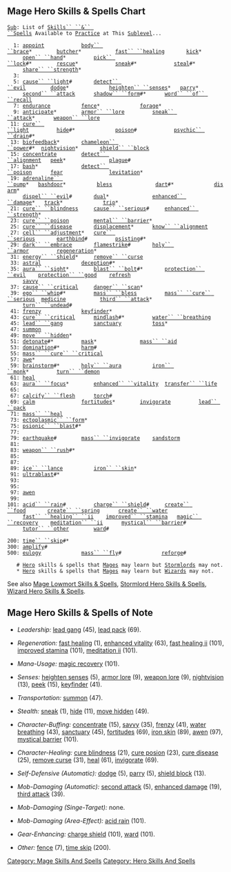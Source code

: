 ## Mage Hero Skills & Spells Chart

[`Sub`](Sublevel.md "wikilink")`: List of `[`Skills`` ``&`` ``Spells`](:Category:_Skills_And_Spells.md "wikilink")` Available to `[`Practice`](Practice.md "wikilink")` at This `[`Sublevel`](Sublevel.md "wikilink")`...`  
`     `  
`  1: `[`appoint`](Appoint.md "wikilink")`            `[`body`` ``brace`](Body_Brace.md "wikilink")`*        `[`butcher`](Butcher.md "wikilink")`*           `[`fast`` ``healing`](Fast_Healing.md "wikilink")`       `[`kick`](Kick.md "wikilink")`*`  
`     `[`open`` ``hand`](Open_Hand.md "wikilink")`*         `[`pick`` ``lock`](Pick_Lock.md "wikilink")`#*        `[`rescue`](Rescue.md "wikilink")`*            `[`sneak`](Sneak.md "wikilink")`#*            `[`steal`](Steal.md "wikilink")`#*`  
`     `[`share`` ``strength`](Share_Strength.md "wikilink")`*`  
`  3: `  
`  5: `[`cause`` ``light`](Cause_Light.md "wikilink")`#       `[`detect`` ``evil`](Detect_Evil.md "wikilink")`        `[`dodge`](Dodge.md "wikilink")`*             `[`heighten`` ``senses`](Heighten_Senses.md "wikilink")`*   `[`parry`](Parry.md "wikilink")`*`  
`     `[`second`` ``attack`](Second_Attack.md "wikilink")`      `[`shadow`` ``form`](Shadow_Form.md "wikilink")`#*      `[`word`` ``of`` ``recall`](Word_Of_Recall.md "wikilink")  
`  7: `[`endurance`](Endurance.md "wikilink")`          `[`fence`](Fence.md "wikilink")`*             `[`forage`](Forage.md "wikilink")`*`  
`  9: `[`anticipate`](Anticipate.md "wikilink")`*        `[`armor`` ``lore`](Armor_Lore.md "wikilink")`         `[`sneak`` ``attack`](Sneak_Attack.md "wikilink")`*      `[`weapon`` ``lore`](Weapon_Lore.md "wikilink")  
` 11: `[`cure`` ``light`](Cure_Light.md "wikilink")`         `[`hide`](Hide.md "wikilink")`#*             `[`poison`](Poison_(spell).md "wikilink")`#            `[`psychic`` ``drain`](Psychic_Drain.md "wikilink")`#*`  
` 13: `[`biofeedback`](Biofeedback.md "wikilink")`*       `[`chameleon`` ``power`](Chameleon_Power.md "wikilink")`#*  `[`nightvision`](Nightvision.md "wikilink")`*       `[`shield`` ``block`](Shield_Block.md "wikilink")  
` 15: `[`concentrate`](Concentrate.md "wikilink")`        `[`detect`` ``alignment`](Detect_Alignment.md "wikilink")`   `[`peek`](Peek.md "wikilink")`*              `[`plague`](Plague.md "wikilink")`#`  
` 17: `[`bash`](Bash.md "wikilink")`*              `[`detect`` ``poison`](Detect_Poison.md "wikilink")`      `[`fear`](Fear.md "wikilink")`               `[`levitation`](Levitation.md "wikilink")`*`  
` 19: `[`adrenaline`` ``pump`](Adrenaline_Pump.md "wikilink")`*   `[`bashdoor`](Bashdoor.md "wikilink")`*          `[`bless`](Bless.md "wikilink")`              `[`dart`](Dart_(spell).md "wikilink")`#*             `[`disarm`](Disarm.md "wikilink")`*`  
`     `[`dispel`` ``evil`](Dispel_Evil.md "wikilink")`#       `[`dual`](Dual.md "wikilink")`*              `[`enhanced`` ``damage`](Enhanced_Damage.md "wikilink")`*   `[`track`](Track.md "wikilink")`*             `[`trip`](Trip.md "wikilink")`*`  
` 21: `[`cure`` ``blindness`](Cure_Blindness.md "wikilink")`     `[`cause`` ``serious`](Cause_Serious.md "wikilink")`#     `[`enhanced`` ``strength`](Enhanced_Strength.md "wikilink")`*`  
` 23: `[`cure`` ``poison`](Cure_Poison.md "wikilink")`        `[`mental`` ``barrier`](Mental_Barrier.md "wikilink")`*`  
` 25: `[`cure`` ``disease`](Cure_Disease.md "wikilink")`       `[`displacement`](Displacement.md "wikilink")`*      `[`know`` ``alignment`](Know_Alignment.md "wikilink")  
` 27: `[`cell`` ``adjustment`](Cell_Adjustment.md "wikilink")`*   `[`cure`` ``serious`](Cure_Serious.md "wikilink")`       `[`earthbind`](Earthbind.md "wikilink")`#         `[`psisting`](PsiSting.md "wikilink")`#*`  
` 29: `[`dark`` ``embrace`](Dark_Embrace.md "wikilink")`       `[`flamestrike`](Flamestrike.md "wikilink")`#       `[`holy`` ``armor`](Holy_Armor.md "wikilink")`         `[`regeneration`](Regeneration.md "wikilink")`*`  
` 31: `[`energy`` ``shield`](Energy_Shield.md "wikilink")`*     `[`remove`` ``curse`](Remove_Curse.md "wikilink")  
` 33: `[`astral`](Astral.md "wikilink")`             `[`deception`](Deception.md "wikilink")`#*`  
` 35: `[`aura`` ``sight`](Aura_Sight.md "wikilink")`*        `[`blast`` ``bolt`](Blast_Bolt.md "wikilink")`#*       `[`protection`` ``evil`](Protection_Evil.md "wikilink")`    `[`protection`` ``good`](Protection_Good.md "wikilink")`    `[`refresh`](Refresh.md "wikilink")  
`     `[`savvy`](Savvy.md "wikilink")  
` 37: `[`cause`` ``critical`](Cause_Critical.md "wikilink")`     `[`danger`` ``scan`](Danger_Scan.md "wikilink")`*`  
` 39: `[`ego`` ``whip`](Ego_Whip.md "wikilink")`#*         `[`mass`` ``bless`](Mass_Bless.md "wikilink")`         `[`mass`` ``cure`` ``serious`](Mass_Cure_Serious.md "wikilink")`  `[`medicine`](Medicine.md "wikilink")`           `[`third`` ``attack`](Third_Attack.md "wikilink")`*`  
`     `[`turn`` ``undead`](Turn_Undead.md "wikilink")`#`  
` 41: `[`frenzy`](Frenzy.md "wikilink")`             `[`keyfinder`](Keyfinder.md "wikilink")`*`  
` 43: `[`cure`` ``critical`](Cure_Critical.md "wikilink")`      `[`mindlash`](Mindlash.md "wikilink")`#*         `[`water`` ``breathing`](Water_Breathing.md "wikilink")  
` 45: `[`lead`` ``gang`](Lead_Gang.md "wikilink")`          `[`sanctuary`](Sanctuary.md "wikilink")`          `[`toss`](Toss.md "wikilink")`*`  
` 47: `[`summon`](Summon.md "wikilink")  
` 49: `[`move`` ``hidden`](Move_Hidden.md "wikilink")`*`  
` 51: `[`detonate`](Detonate.md "wikilink")`#*         `[`mask`](Mask.md "wikilink")`*              `[`mass`` ``aid`](Mass_Aid.md "wikilink")  
` 53: `[`domination`](Domination.md "wikilink")`#*       `[`harm`](Harm.md "wikilink")`#`  
` 55: `[`mass`` ``cure`` ``critical`](Mass_Cure_Critical.md "wikilink")  
` 57: `[`awe`](Awe.md "wikilink")`*`  
` 59: `[`brainstorm`](Brainstorm.md "wikilink")`#*       `[`holy`` ``aura`](Holy_Aura.md "wikilink")`          `[`iron`` ``monk`](Iron_Monk.md "wikilink")`*         `[`turn`` ``demon`](Turn_Demon.md "wikilink")  
` 61: `[`heal`](Heal_(spell).md "wikilink")  
` 63: `[`aura`` ``focus`](Aura_Focus.md "wikilink")`*        `[`enhanced`` ``vitality`](Enhanced_Vitality.md "wikilink")`  `[`transfer`` ``life`](Transfer_Life.md "wikilink")  
` 65: `  
` 67: `[`calcify`` ``flesh`](Calcify_Flesh.md "wikilink")`      `[`torch`](Torch_(spell).md "wikilink")`#`  
` 69: `[`calm`](Calm.md "wikilink")`               `[`fortitudes`](Fortitudes.md "wikilink")`*        `[`invigorate`](Invigorate.md "wikilink")`         `[`lead`` ``pack`](Lead_Pack.md "wikilink")  
` 71: `[`mass`` ``heal`](Mass_Heal.md "wikilink")  
` 73: `[`ectoplasmic`` ``form`](Ectoplasmic_Form.md "wikilink")`*`  
` 75: `[`psionic`` ``blast`](Psionic_Blast.md "wikilink")`#*`  
` 77: `  
` 79: `[`earthquake`](Earthquake.md "wikilink")`#        `[`mass`` ``invigorate`](Mass_Invigorate.md "wikilink")`    `[`sandstorm`](Sandstorm.md "wikilink")  
` 81: `  
` 83: `[`weapon`` ``rush`](Weapon_Rush.md "wikilink")`#*`  
` 85: `  
` 87: `  
` 89: `[`ice`` ``lance`](Ice_Lance.md "wikilink")`          `[`iron`` ``skin`](Iron_Skin.md "wikilink")`*`  
` 91: `[`ultrablast`](Ultrablast.md "wikilink")`#*`  
` 93: `  
` 95: `  
` 97: `[`awen`](Awen.md "wikilink")  
` 99: `  
`101: `[`acid`` ``rain`](Acid_Rain.md "wikilink")`#         `[`charge`` ``shield`](Charge_Shield.md "wikilink")`#     `[`create`` ``food`](Create_Food.md "wikilink")`       `[`create`` ``spring`](Create_Spring.md "wikilink")`      `[`create`` ``water`](Create_Water.md "wikilink")  
`     `[`fast`` ``healing`` ``ii`](Fast_Healing_II.md "wikilink")`    `[`improved`` ``stamina`](Improved_Stamina.md "wikilink")`   `[`magic`` ``recovery`](Magic_Recovery.md "wikilink")`    `[`meditation`` ``ii`](Meditation_II.md "wikilink")`      `[`mystical`` ``barrier`](Mystical_Barrier.md "wikilink")`#`  
`     `[`tutor`` ``other`](Tutor_Other.md "wikilink")`        `[`ward`](Ward.md "wikilink")`#`  
`     `  
`200: `[`time`` ``skip`](Time_Skip.md "wikilink")`#*`  
`300: `[`amplify`](Amplify.md "wikilink")`#`  
`500: `[`eulogy`](Eulogy.md "wikilink")`             `[`mass`` ``fly`](Mass_Fly.md "wikilink")`#             `[`reforge`](Reforge.md "wikilink")`#`  
`     `  
`   # `[`Hero`](:Category:_Hero.md "wikilink")` skills & spells that `[`Mages`](:Category:_Mages.md "wikilink")` may learn but `[`Stormlords`](:Category:_Stormlords.md "wikilink")` may not.`  
`   * `[`Hero`](:Category:_Hero.md "wikilink")` skills & spells that `[`Mages`](:Category:_Mages.md "wikilink")` may learn but `[`Wizards`](:Category:_Wizards.md "wikilink")` may not.`

See also [Mage Lowmort Skills &
Spells](:Category:_Mage_Lowmort_Skills_And_Spells.md "wikilink"),
[Stormlord Hero Skills &
Spells](:Category:_Stormlord_Hero_Skills_And_Spells.md "wikilink"),
[Wizard Hero Skills &
Spells](:Category:_Wizard_Hero_Skills_And_Spells.md "wikilink").

## Mage Hero Skills & Spells of Note

-   *Leadership:* [lead gang](Lead_Gang.md "wikilink") (45), [lead
    pack](Lead_Pack.md "wikilink") (69).

<!-- -->

-   *Regeneration:* [fast healing](Fast_Healing.md "wikilink") (1),
    [enhanced vitality](Enhanced_Vitality.md "wikilink") (63), [fast
    healing ii](Fast_Healing_II.md "wikilink") (101), [improved
    stamina](Improved_Stamina.md "wikilink") (101), [meditation
    ii](Meditation_II.md "wikilink") (101).

<!-- -->

-   *Mana-Usage:* [magic recovery](Magic_Recovery.md "wikilink") (101).

<!-- -->

-   *Senses:* [heighten senses](Heighten_Senses.md "wikilink") (5),
    [armor lore](Armor_Lore.md "wikilink") (9), [weapon
    lore](Weapon_Lore.md "wikilink") (9),
    [nightvision](Nightvision.md "wikilink") (13),
    [peek](Peek.md "wikilink") (15),
    [keyfinder](Keyfinder.md "wikilink") (41).

<!-- -->

-   *Transportation:* [summon](Summon.md "wikilink") (47).

<!-- -->

-   *Stealth:* [sneak](Sneak.md "wikilink") (1),
    [hide](Hide.md "wikilink") (11), [move
    hidden](Move_Hidden.md "wikilink") (49).

<!-- -->

-   *Character-Buffing:* [concentrate](Concentrate.md "wikilink") (15),
    [savvy](Savvy.md "wikilink") (35), [frenzy](Frenzy.md "wikilink")
    (41), [water breathing](Water_Breathing.md "wikilink") (43),
    [sanctuary](Sanctuary.md "wikilink") (45),
    [fortitudes](Fortitudes.md "wikilink") (69), [iron
    skin](Iron_Skin.md "wikilink") (89), [awen](Awen.md "wikilink")
    (97), [mystical barrier](Mystical_Barrier.md "wikilink") (101).

<!-- -->

-   *Character-Healing:* [cure blindness](Cure_Blindness.md "wikilink")
    (21), [cure posion](Cure_Poison.md "wikilink") (23), [cure
    disease](Cure_Disease.md "wikilink") (25), [remove
    curse](Remove_Curse.md "wikilink") (31),
    [heal](Heal_(spell).md "wikilink") (61),
    [invigorate](Invigorate.md "wikilink") (69).

<!-- -->

-   *Self-Defensive (Automatic):* [dodge](Dodge.md "wikilink") (5),
    [parry](Parry.md "wikilink") (5), [shield
    block](Shield_Block.md "wikilink") (13).

<!-- -->

-   *Mob-Damaging (Automatic):* [second
    attack](Second_Attack.md "wikilink") (5), [enhanced
    damage](Enhanced_Damage.md "wikilink") (19), [third
    attack](Third_Attack.md "wikilink") (39).

<!-- -->

-   *Mob-Damaging (Singe-Target):* none.

<!-- -->

-   *Mob-Damaging (Area-Effect):* [acid rain](Acid_Rain.md "wikilink")
    (101).

<!-- -->

-   *Gear-Enhancing:* [charge shield](Charge_Shield.md "wikilink")
    (101), [ward](Ward.md "wikilink") (101).

<!-- -->

-   *Other:* [fence](Fence.md "wikilink") (7), [time
    skip](Time_Skip.md "wikilink") (200).

[Category: Mage Skills And
Spells](Category:_Mage_Skills_And_Spells "wikilink") [Category: Hero
Skills And Spells](Category:_Hero_Skills_And_Spells "wikilink")
